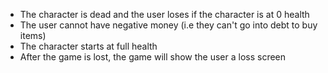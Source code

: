 - The character is dead and the user loses if the character is at 0 health
- The user cannot have negative money (i.e they can't go into debt to buy items)
- The character starts at full health
- After the game is lost, the game will show the user a loss screen